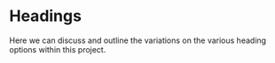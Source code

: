 # Headings

Here we can discuss and outline the variations on the various heading options within this project.
